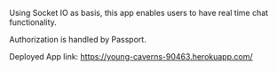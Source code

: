Using Socket IO as basis, this app enables users to have real time chat functionality.

Authorization is handled by Passport.

Deployed App link: https://young-caverns-90463.herokuapp.com/
